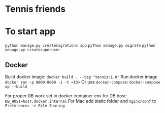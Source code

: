# Tennis friends #

# To start app #
`python manage.py createmigrations app`
`python manage.py migrate`
`python manage.py createsuperuser`

## Docker ##
Build docker image: `docker build . --tag "tennis:1.0"`
Run docker image `docker run -p 8000:8000 -i -t <ID>`
Or use `docker-compose`: `docker-compose up --build`

For proper DB work set in docker container env for DB host: `DB_HOST=host.docker.internal`
For Mac add static folder and `nginx/conf` to `Preferences -> File Sharing`
